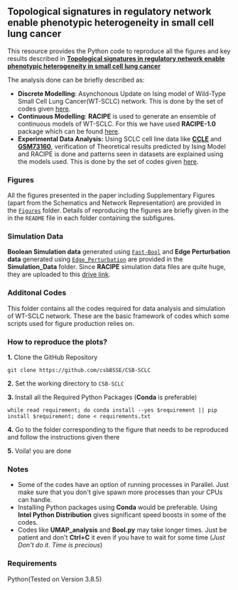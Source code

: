 ## Topological signatures in regulatory network enable phenotypic heterogeneity in small cell lung cancer

This resource provides the Python code to reproduce all the figures and key results described in [**Topological signatures in regulatory network enable phenotypic heterogeneity in small cell lung cancer**](https://www.biorxiv.org/content/10.1101/2020.10.30.362228v1)

The analysis done can be briefly described as:

* **Discrete Modelling**: Asynchonous Update on Ising model of Wild-Type Small Cell Lung Cancer(WT-SCLC) network. This is done by the set of codes given [here](https://github.com/csbBSSE/CSB-SCLC/tree/master/Additional_Codes/Fast-Bool).
* **Continuous Modelling**: **RACIPE** is used to generate an ensemble of continuous models of WT-SCLC. For this we have used **RACIPE-1.0** package which can be found [here](https://github.com/simonhb1990/RACIPE-1.0).
* **Experimental Data Analysis:** Using SCLC cell line data like [**CCLE**](https://data.broadinstitute.org/ccle_legacy_data/mRNA_expression/CCLE_Expression_2012-09-29.res) and [**GSM73160**](https://www.ncbi.nlm.nih.gov/geo/query/acc.cgi?acc=GSE73160), verification of Theoretical results predicted by Ising Model and RACIPE is done and patterns seen in datasets are explained using the models used. This is done by the set of codes given [here](https://github.com/csbBSSE/CSB-SCLC/tree/master/Additional_Codes/BioData-Analysis).

### Figures
All the figures presented in the paper including Supplementary Figures (apart from the Schematics and Network Representation) are provided in the [``Figures``](https://github.com/csbBSSE/CSB-SCLC/tree/master/Figures) folder. Details of reproducing the figures are briefly given in the in the ``README`` file in each folder containing the subfigures.

### Simulation Data
**Boolean Simulation data** generated using [``Fast-Bool``](https://github.com/csbBSSE/CSB-SCLC/tree/master/Additional_Codes/Fast-Bool) and **Edge Perturbation data** generated using [``Edge_Perturbation``](https://github.com/csbBSSE/CSB-SCLC/tree/master/Additional_Codes/Edge_Perturbation) are provided in the **Simulation_Data** folder. Since **RACIPE** simulation data files are quite huge, they are uploaded to this [drive link](https://drive.google.com/drive/folders/1PKs5vHkXCoJm9Wcg7P4nBPdPrFJCxJ5B?usp=sharing).

### Additonal Codes
This folder contains all the codes required for data analysis and simulation of WT-SCLC network. These are the basic framework of codes which some scripts used for figure production relies on.

### How to reproduce the plots?
**1.** Clone the GitHub Repository
```
git clone https://github.com/csbBSSE/CSB-SCLC
```
**2.** Set the working directory to ``CSB-SCLC``

**3.** Install all the Required Python Packages (**Conda** is preferable)
```
while read requirement; do conda install --yes $requirement || pip install $requirement; done < requirements.txt
```
**4.** Go to the folder corresponding to the figure that needs to be reproduced and follow the instructions given there

**5.** Voila! you are done

### Notes
* Some of the codes have an option of running processes in Parallel. Just make sure that you don't give spawn more processes than your CPUs can handle.
* Installing Python packages using **Conda** would be preferable. Using **Intel Python Distribution** gives significant speed boosts in some of the codes.
* Codes like **UMAP_analysis** and **Bool.py** may take longer times. Just be patient and don't **Ctrl+C** it even if you have to wait for some time (_Just Don't do it. Time is precious_)

### Requirements
Python(Tested on Version 3.8.5)



